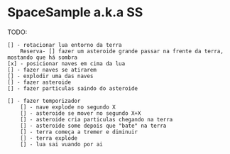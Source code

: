 # SpaceSample a.k.a SS 
TODO:

	[] - rotacionar lua entorno da terra
		Reserva- [] fazer um asteroide grande passar na frente da terra, mostando que há sombra
	[x] - posicionar naves em cima da lua
	[] - fazer naves se atirarem
	[] - explodir uma das naves
	[] - fazer asteroide
	[] - fazer particulas saindo do asteroide

	[] - fazer temporizador
		[] - nave explode no segundo X
		[] - asteroide se mover no segundo X+X
		[] - asteroide cria particulas chegando na terra
		[] - asteroide some depois que "bate" na terra
		[] - terra começa a tremer e diminuir
		[] - terra explode
		[] - lua sai vuando por ai

